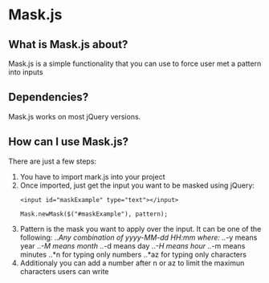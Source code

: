 Mask.js
======

What is Mask.js about?
----------------------

Mask.js is a simple functionality that you can use to force user met a pattern into inputs


Dependencies?
-------------

Mask.js works on most jQuery versions.


How can I use Mask.js?
----------------------

There are just a few steps:

1. You have to import mark.js into your project 
2. Once imported, just get the input you want to be masked using jQuery:
    ```
    <input id="maskExample" type="text"></input>
    ```
    ```
    Mask.newMask($("#maskExample"), pattern);
    ```
3. Pattern is the mask you want to apply over the input. It can be one of the following:
..*Any combination of yyyy-MM-dd HH:mm where:
..*-y means year
..*-M means month
..*-d means day
..*-H means hour
..*-m means minutes
..*n for typing only numbers
..*az for typing only characters
4. Additionaly you can add a number after n or az to limit the maximun characters users can write


